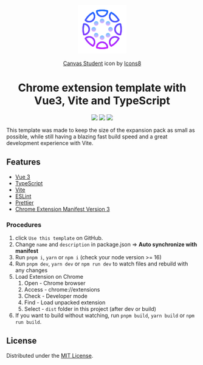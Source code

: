 <div align="center">
  <img src="public/icon-128.png" alt="logo"/>
 <p> <a target="_blank" href="https://icons8.com/icon/6b0HTqWsJO1d/canvas-student">Canvas Student</a> icon by <a target="_blank" href="https://icons8.com">Icons8</a></p>
 
  <h1> Chrome extension template with <br/>Vue3, Vite and TypeScript</h1>
  
  ![](https://badges.aleen42.com/src/vue.svg)
  ![](https://badges.aleen42.com/src/eslint.svg)
  ![](https://badges.aleen42.com/src/typescript.svg)

</div>

This template was made to keep the size of the expansion pack as small as possible, while still having a blazing fast build speed and a great development experience with Vite.

## Features <a name="features"></a>

- [Vue 3](https://vuejs.org//)
- [TypeScript](https://www.typescriptlang.org/)
- [Vite](https://vitejs.dev/)
- [ESLint](https://eslint.org/)
- [Prettier](https://prettier.io/)
- [Chrome Extension Manifest Version 3](https://developer.chrome.com/docs/extensions/mv3/intro/)


### Procedures <a name="procedures"></a>

1. click `Use this template` on GitHub.
2. Change `name` and `description` in package.json => **Auto synchronize with manifest**
3. Run `pnpm i`, `yarn` or `npm i` (check your node version >= 16)
4. Run `pnpm dev`, `yarn dev` or `npm run dev` to watch files and rebuild with any changes
5. Load Extension on Chrome
   1. Open - Chrome browser
   2. Access - chrome://extensions
   3. Check - Developer mode
   4. Find - Load unpacked extension
   5. Select - `dist` folder in this project (after dev or build)
6. If you want to build without watching, run `pnpm build`, `yarn build` or `npm run build`.




## License

Distributed under the [MIT License](https://github.com/boy-yan/chrome-ext-starter/blob/master/LICENSE).
